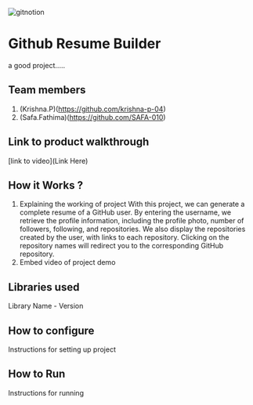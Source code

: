 
![gitnotion](https://github.com/user-attachments/assets/079fdd2e-ba20-4a5b-9801-58448e81d8b9)




# Github Resume Builder
a good project.....
## Team members
1. (Krishna.P)(https://github.com/krishna-p-04)
2. (Safa.Fathima)(https://github.com/SAFA-010)
## Link to product walkthrough
[link to video](Link Here)
## How it Works ?
1. Explaining the working of project
    With this project, we can generate a complete resume of a GitHub user. By entering the username, we retrieve the profile information, including the profile photo, number of followers, following, and repositories. We also display the repositories created by the user, with links to each repository. Clicking on the repository names will redirect you to the corresponding GitHub repository.
3. Embed video of project demo
## Libraries used
Library Name - Version
## How to configure
Instructions for setting up project
## How to Run
Instructions for running
